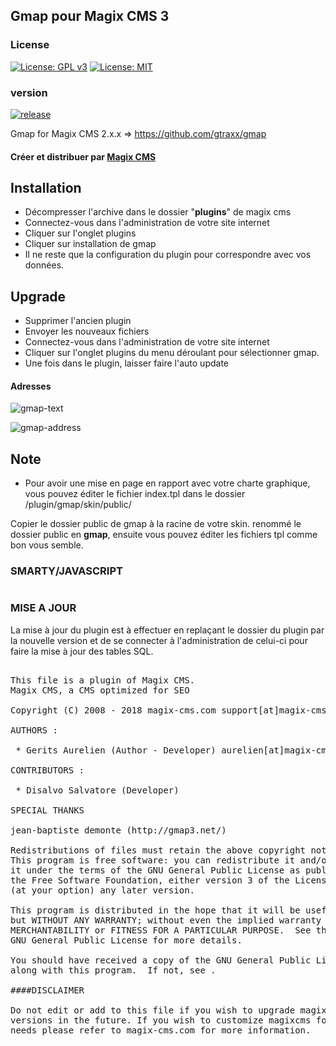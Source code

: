 ## Gmap pour Magix CMS 3

### License

[![License: GPL v3](https://img.shields.io/badge/License-GPL%20v3-blue.svg)](http://www.gnu.org/licenses/gpl-3.0) 
[![License: MIT](https://img.shields.io/badge/License-MIT-yellow.svg)](https://opensource.org/licenses/MIT)

### version 

[![release](https://img.shields.io/github/release/magix-cms/gmap.svg)](https://github.com/magix-cms/gmap/releases/latest)

Gmap for Magix CMS 2.x.x => https://github.com/gtraxx/gmap

#### Créer et distribuer par [Magix CMS](http://www.magix-cms.com)

## Installation
 * Décompresser l'archive dans le dossier "**plugins**" de magix cms
 * Connectez-vous dans l'administration de votre site internet 
 * Cliquer sur l'onglet plugins
 * Cliquer sur installation de gmap
 * Il ne reste que la configuration du plugin pour correspondre avec vos données.

## Upgrade
 * Supprimer l'ancien plugin
 * Envoyer les nouveaux fichiers
 * Connectez-vous dans l'administration de votre site internet 
 * Cliquer sur l'onglet plugins du menu déroulant pour sélectionner gmap.
 * Une fois dans le plugin, laisser faire l'auto update
 
#### Adresses
![gmap-text](https://user-images.githubusercontent.com/356674/35143453-e24d10b4-fd01-11e7-9290-597e72e85442.png)

![gmap-address](https://user-images.githubusercontent.com/356674/35140881-24323ed6-fcf9-11e7-9e33-9d845a922f90.jpg)

## Note
 * Pour avoir une mise en page en rapport avec votre charte graphique, 
vous pouvez éditer le fichier index.tpl dans le dossier /plugin/gmap/skin/public/

Copier le dossier public de gmap à la racine de votre skin.
renommé le dossier public en **gmap**, ensuite vous pouvez éditer les fichiers tpl comme bon vous semble.

### SMARTY/JAVASCRIPT
```javascript

````

### MISE A JOUR
La mise à jour du plugin est à effectuer en replaçant le dossier du plugin par la nouvelle version
et de se connecter à l'administration de celui-ci pour faire la mise à jour des tables SQL.

<pre>

This file is a plugin of Magix CMS.
Magix CMS, a CMS optimized for SEO

Copyright (C) 2008 - 2018 magix-cms.com support[at]magix-cms[point]com

AUTHORS :

 * Gerits Aurelien (Author - Developer) aurelien[at]magix-cms[point]com

CONTRIBUTORS : 

 * Disalvo Salvatore (Developer)
  
SPECIAL THANKS

jean-baptiste demonte (http://gmap3.net/)

Redistributions of files must retain the above copyright notice.
This program is free software: you can redistribute it and/or modify
it under the terms of the GNU General Public License as published by
the Free Software Foundation, either version 3 of the License, or
(at your option) any later version.

This program is distributed in the hope that it will be useful,
but WITHOUT ANY WARRANTY; without even the implied warranty of
MERCHANTABILITY or FITNESS FOR A PARTICULAR PURPOSE.  See the
GNU General Public License for more details.

You should have received a copy of the GNU General Public License
along with this program.  If not, see .

####DISCLAIMER

Do not edit or add to this file if you wish to upgrade magixcms to newer
versions in the future. If you wish to customize magixcms for your
needs please refer to magix-cms.com for more information.

</pre>
